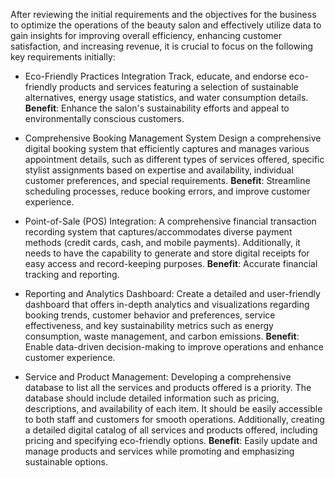 
After reviewing the initial requirements and the objectives for the business to optimize the operations of the beauty salon and effectively utilize data to gain insights for improving overall efficiency, enhancing customer satisfaction, and increasing revenue, it is crucial to focus on the following key requirements initially:


 - Eco-Friendly Practices Integration
Track, educate, and endorse eco-friendly products and services featuring a selection of sustainable alternatives, energy usage statistics, and water consumption details.
**Benefit**: Enhance the salon's sustainability efforts and appeal to environmentally conscious customers.

 - Comprehensive Booking Management System
Design a comprehensive digital booking system that efficiently captures and manages various appointment details, such as different types of services offered, specific stylist assignments based on expertise and availability, individual customer preferences, and special requirements.
**Benefit**: Streamline scheduling processes, reduce booking errors, and improve customer experience.

 - Point-of-Sale (POS) Integration: A comprehensive financial transaction recording system that captures/accommodates diverse payment methods (credit cards, cash, and mobile payments). Additionally, it needs to have the capability to generate and store digital receipts for easy access and record-keeping purposes.
**Benefit**: Accurate financial tracking and reporting.

 - Reporting and Analytics Dashboard: Create a detailed and user-friendly dashboard that offers in-depth analytics and visualizations regarding booking trends, customer behavior and preferences, service effectiveness, and key sustainability metrics such as energy consumption, waste management, and carbon emissions.
**Benefit**: Enable data-driven decision-making to improve operations and enhance customer experience.

 - Service and Product Management: Developing a comprehensive database to list all the services and products offered is a priority. The database should include detailed information such as pricing, descriptions, and availability of each item. It should be easily accessible to both staff and customers for smooth operations. Additionally, creating a detailed digital catalog of all services and products offered, including pricing and specifying eco-friendly options.
**Benefit**:  Easily update and manage products and services while promoting and emphasizing sustainable options.
